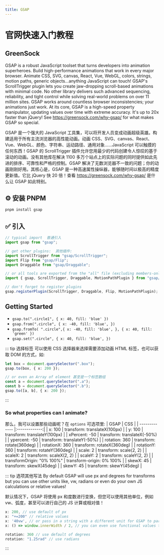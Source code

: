 ```yaml
---
title: GSAP
---
```


# 官网快速入门教程

## GreenSock

GSAP is a robust JavaScript toolset that turns developers into animation superheroes. Build high-performance animations that work in every major browser. Animate CSS, SVG, canvas, React, Vue, WebGL, colors, strings, motion paths, generic objects...anything JavaScript can touch! GSAP's ScrollTrigger plugin lets you create jaw-dropping scroll-based animations with minimal code. No other library delivers such advanced sequencing, reliability, and tight control while solving real-world problems on over 11 million sites. GSAP works around countless browser inconsistencies; your animations just work. At its core, GSAP is a high-speed property manipulator, updating values over time with extreme accuracy. It's up to 20x faster than jQuery! See https://greensock.com/why-gsap/ for what makes GSAP so special.

GSAP 是一个强大的 JavaScript 工具集，可以将开发人员变成动画超级英雄。构建适用于所有主流浏览器的高性能动画。动画 CSS、SVG、canvas、React、Vue、WebGL、颜色、字符串、运动路径、通用对象……JavaScript 可以触摸的任何东西！GSAP 的 ScrollTrigger 插件允许您用最少的代码创建令人惊叹的基于滚动的动画。没有其他库在解决 1100 多万个站点上的实际问题的同时提供如此先进的排序、可靠性和严格的控制。GSAP 解决了无数浏览器不一致的问题；你的动画刚刚好用。其核心是，GSAP 是一种高速属性操纵器，能够随时间以极高的精度更新值。它比 jQuery 快 20 倍！查看 https://greensock.com/why-gsap/ 是什么让 GSAP 如此特别。

## ⚙️ 安装 PNPM

```sh
pnpm install gsap
```

## ✅ 引入

```ts
// typical import  普通引入
import gsap from "gsap";

// get other plugins:  其他插件:
import ScrollTrigger from "gsap/ScrollTrigger";
import Flip from "gsap/Flip";
import Draggable from "gsap/Draggable";

// or all tools are exported from the "all" file (excluding members-only plugins):
import { gsap, ScrollTrigger, Draggable, MotionPathPlugin } from "gsap/all";

// don't forget to register plugins
gsap.registerPlugin(ScrollTrigger, Draggable, Flip, MotionPathPlugin);
```

## Getting Started

- `gsap.to(".circle1", { x: 40, fill: 'blue' })`
- `gsap.from(".circle", { x: -40, fill: 'blue', })`
- `gsap.fromTo( ".circle",{ x: -40, fill: 'blue', }, { x: 40, fill: 'green' })`
- `gsap.set(".circle", { x: 40, fill: 'blue', })`

::: tip 选择标签
可以使用 CSS 选择器来选择需要添加动画 HTML 标签，也可以获取 DOM 的方式，如:

```ts
let box = document.querySelector(".box");
gsap.to(box, { x: 200 });

// or even an Array of element 甚至是一个标签数组
const a = document.querySelector(".a");
const b = document.querySelector(".b");
gsap.to([a, b], { x: 200 });
```

:::

### So what properties can I animate?

那么，我可以设置那些动画呢？在 `options` 可选项里:
| GSAP | CSS |
| ------------- |:-------------:|
| x: 100 | transform: translateX(100px) |
| y: 100 | transform: translateY(100px) |
| xPercent: -50 | transform: translateX(-50%) |
| ypercent: -50 | transform: translateY(-50%) |
| rotation: 360 | transform: rotate(360deg) |
| rotationX: 360 | transform: rotateX(360deg) |
| rotationY: 360 | transform: rotateY(360deg) |
| scale: 2 | transform: scale(2, 2) |
| scaleX: 2 | transform: scaleX(2, 2) |
| scaleY: 2 | transform: scaleY(2, 2) |
| transformOrigin: "0% 100%" | transform-origin: 0% 100% |
| skewX: 45 | transform: skewX(45deg) |
| skewY: 45 | transform: skewY(45deg) |

::: tip 选项其他写法
By default GSAP will use px and degrees for transforms but you can use other units like, vw, radians or even do your own JS calculations or relative values!

默认情况下，GSAP 将使用 px 和度数进行变换，但您可以使用其他单位，例如 vw、弧度，甚至可以进行自己的 JS 计算或相对值！

```ts
x: 200, // use default of px
x: "+=200" // relative values
x: '40vw', // or pass in a string with a different unit for GSAP to parse
x: () => window.innerWidth / 2, // you can even use functional values to do a calculation!

rotation: 360 // use default of degrees
rotation: "1.25rad" // use radians
```

:::
